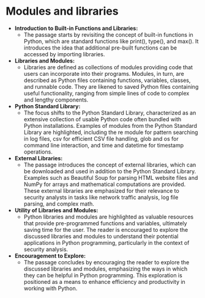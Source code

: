 # Modules and libraries

- **Introduction to Built-in Functions and Libraries:**
	- The passage starts by revisiting the concept of built-in functions in Python, which are standard functions like print(), type(), and max(). It introduces the idea that additional pre-built functions can be accessed by importing libraries.
- **Libraries and Modules:**
	- Libraries are defined as collections of modules providing code that users can incorporate into their programs. Modules, in turn, are described as Python files containing functions, variables, classes, and runnable code. They are likened to saved Python files containing useful functionality, ranging from simple lines of code to complex and lengthy components.
- **Python Standard Library:**
	- The focus shifts to the Python Standard Library, characterized as an extensive collection of usable Python code often bundled with Python installations. Examples of modules from the Python Standard Library are highlighted, including the re module for pattern searching in log files, csv for efficient CSV file handling, glob and os for command line interaction, and time and datetime for timestamp operations.
- **External Libraries:**
	- The passage introduces the concept of external libraries, which can be downloaded and used in addition to the Python Standard Library. Examples such as Beautiful Soup for parsing HTML website files and NumPy for arrays and mathematical computations are provided. These external libraries are emphasized for their relevance to security analysts in tasks like network traffic analysis, log file parsing, and complex math.
- **Utility of Libraries and Modules:**
	- Python libraries and modules are highlighted as valuable resources that provide pre-programmed functions and variables, ultimately saving time for the user. The reader is encouraged to explore the discussed libraries and modules to understand their potential applications in Python programming, particularly in the context of security analysis.
- **Encouragement to Explore:**
	- The passage concludes by encouraging the reader to explore the discussed libraries and modules, emphasizing the ways in which they can be helpful in Python programming. This exploration is positioned as a means to enhance efficiency and productivity in working with Python.